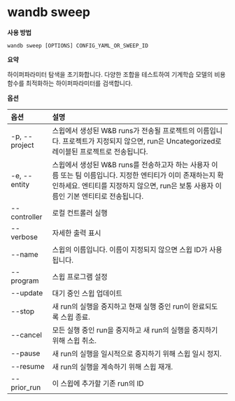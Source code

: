 # wandb sweep

**사용 방법**

`wandb sweep [OPTIONS] CONFIG_YAML_OR_SWEEP_ID`

**요약**

하이퍼파라미터 탐색을 초기화합니다. 다양한 조합을 테스트하여 기계학습 모델의 비용 함수를 최적화하는 하이퍼파라미터를 검색합니다.

**옵션**

| **옵션** | **설명** |
| :--- | :--- |
| -p, --project | 스윕에서 생성된 W&B runs가 전송될 프로젝트의 이름입니다. 프로젝트가 지정되지 않으면, run은 Uncategorized로 레이블된 프로젝트로 전송됩니다. |
| -e, --entity | 스윕에서 생성된 W&B runs를 전송하고자 하는 사용자 이름 또는 팀 이름입니다. 지정한 엔티티가 이미 존재하는지 확인하세요. 엔티티를 지정하지 않으면, run은 보통 사용자 이름인 기본 엔티티로 전송됩니다. |
| --controller | 로컬 컨트롤러 실행 |
| --verbose | 자세한 출력 표시 |
| --name | 스윕의 이름입니다. 이름이 지정되지 않으면 스윕 ID가 사용됩니다. |
| --program | 스윕 프로그램 설정 |
| --update | 대기 중인 스윕 업데이트 |
| --stop | 새 run의 실행을 중지하고 현재 실행 중인 run이 완료되도록 스윕 종료. |
| --cancel | 모든 실행 중인 run을 중지하고 새 run의 실행을 중지하기 위해 스윕 취소. |
| --pause | 새 run의 실행을 일시적으로 중지하기 위해 스윕 일시 정지. |
| --resume | 새 run의 실행을 계속하기 위해 스윕 재개. |
| --prior_run | 이 스윕에 추가할 기존 run의 ID |